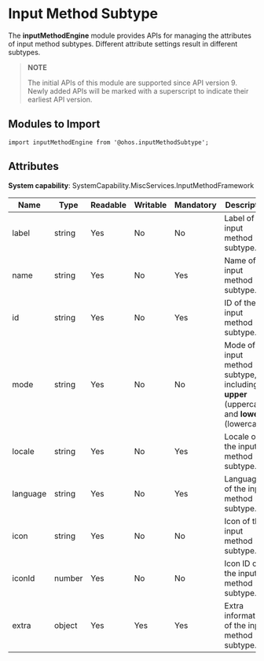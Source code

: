 # Input Method Subtype

The **inputMethodEngine** module provides APIs for managing the attributes of input method subtypes. Different attribute settings result in different subtypes.

> **NOTE**
>
>The initial APIs of this module are supported since API version 9. Newly added APIs will be marked with a superscript to indicate their earliest API version.

## Modules to Import

```
import inputMethodEngine from '@ohos.inputMethodSubtype';
```

## Attributes

 **System capability**: SystemCapability.MiscServices.InputMethodFramework

| Name| Type| Readable| Writable| Mandatory| Description|
| -------- | -------- | -------- | -------- | -------- | -------- |
| label | string | Yes| No| No| Label of the input method subtype.|
| name | string | Yes| No| Yes| Name of the input method subtype.|
| id | string | Yes| No| Yes| ID of the input method subtype.|
| mode | string | Yes| No| No| Mode of the input method subtype, including **upper** (uppercase) and **lower** (lowercase).|
| locale | string | Yes| No| Yes| Locale of the input method subtype.|
| language | string | Yes| No| Yes| Language of the input method subtype.|
| icon | string | Yes| No| No| Icon of the input method subtype.|
| iconId | number | Yes| No| No| Icon ID of the input method subtype.|
| extra | object | Yes| Yes| Yes| Extra information of the input method subtype.|

